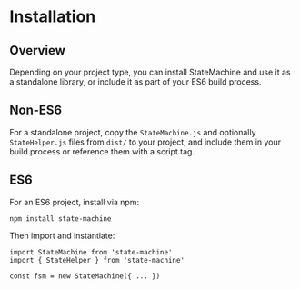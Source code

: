 # Installation

## Overview

Depending on your project type, you can install StateMachine and use it as a standalone library, or include it as part of your ES6 build process.

## Non-ES6

For a standalone project, copy the `StateMachine.js` and optionally `StateHelper.js` files from `dist/` to your project, and include them in your build process or reference them with a script tag.

## ES6

For an ES6 project, install via npm:

```
npm install state-machine
```

Then import and instantiate:

```
import StateMachine from 'state-machine'
import { StateHelper } from 'state-machine'

const fsm = new StateMachine({ ... })
```

